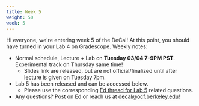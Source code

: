 ```yaml
---
title: Week 5
weight: 50
week: 5
---
```

Hi everyone, we're entering week 5 of the DeCal! At this point, you should have turned in your Lab 4 on Gradescope. 
Weekly notes:
- Normal schedule, Lecture + Lab on **Tuesday 03/04 7-9PM PST**. Experimental track on Thursday same time!
    - Slides link are released, but are not official/finalized until after lecture is given on Tuesday 7pm.
- Lab 5 has been released and can be accessed below.
    - Please use the corresponding [Ed thread for Lab 5](https://edstem.org/us/courses/75831/discussion/6295257) related questions.
- Any questions? Post on Ed or reach us at [decal@ocf.berkeley.edu](mailto:decal@ocf.berkeley.edu)!

